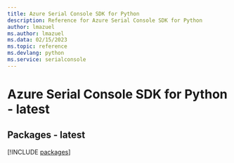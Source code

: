 ```yaml
---
title: Azure Serial Console SDK for Python
description: Reference for Azure Serial Console SDK for Python
author: lmazuel
ms.author: lmazuel
ms.data: 02/15/2023
ms.topic: reference
ms.devlang: python
ms.service: serialconsole
---
```

# Azure Serial Console SDK for Python - latest
## Packages - latest
[!INCLUDE [packages](serial-console-index.md)]